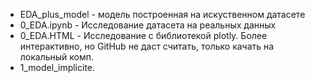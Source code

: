 - EDA_plus_model - модель построенная на искуственном датасете
- 0_EDA.ipynb - Исследование датасета на реальных данных
- 0_EDA.HTML - Исследование c библиотекой plotly. Более интерактивно, но GitHub не даст считать, только качать на локальный комп.
- 1_model_implicite. 

